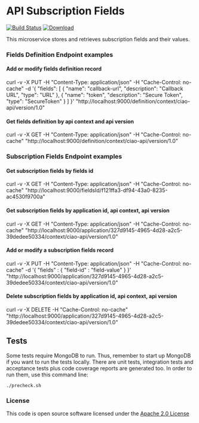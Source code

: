 # API Subscription Fields

[![Build Status](https://travis-ci.org/hmrc/api-subscription-fields.svg)](https://travis-ci.org/hmrc/api-subscription-fields) [ ![Download](https://api.bintray.com/packages/hmrc/releases/api-subscription-fields/images/download.svg) ](https://bintray.com/hmrc/releases/api-subscription-fields/_latestVersion)

This microservice stores and retrieves subscription fields and their values.

### Fields Definition Endpoint examples

#### Add or modify fields definition record
curl -v -X PUT -H "Content-Type: application/json"  -H "Cache-Control: no-cache" -d '{ "fields": [ { "name": "callback-url", "description": "Callback URL", "type": "URL" }, { "name": "token", "description": "Secure Token", "type": "SecureToken" } ] }' "http://localhost:9000/definition/context/ciao-api/version/1.0"

#### Get fields definition by api context and api version
curl -v -X GET -H "Content-Type: application/json"  -H "Cache-Control: no-cache" "http://localhost:9000/definition/context/ciao-api/version/1.0"


### Subscription Fields Endpoint examples

#### Get subscription fields by fields id
curl -v -X GET -H "Content-Type: application/json"  -H "Cache-Control: no-cache" "http://localhost:9000/fieldsId/f121ffa3-df94-43a0-8235-ac4530f9700a"

#### Get subscription fields by application id, api context, api version 
curl -v -X GET -H "Content-Type: application/json"  -H "Cache-Control: no-cache" "http://localhost:9000/application/327d9145-4965-4d28-a2c5-39dedee50334/context/ciao-api/version/1.0"

#### Add or modify a subscription fields record
curl -v -X PUT -H "Content-Type: application/json"  -H "Cache-Control: no-cache" -d '{ "fields" : { "field-id" : "field-value" } }' "http://localhost:9000/application/327d9145-4965-4d28-a2c5-39dedee50334/context/ciao-api/version/1.0"

#### Delete subscription fields by application id, api context, api version
curl -v -X DELETE -H "Cache-Control: no-cache" "http://localhost:9000/application/327d9145-4965-4d28-a2c5-39dedee50334/context/ciao-api/version/1.0"


## Tests
Some tests require MongoDB to run. 
Thus, remember to start up MongoDB if you want to run the tests locally.
There are unit tests, integration tests and acceptance tests plus code coverage reports are generated too.
In order to run them, use this command line:
```
./precheck.sh
```


### License

This code is open source software licensed under the [Apache 2.0 License]("http://www.apache.org/licenses/LICENSE-2.0.html")
